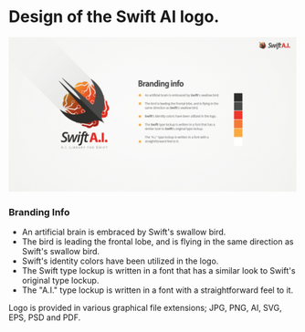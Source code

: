 # Design of the Swift AI logo.
![Branding Preview](preview.jpg )
### Branding Info
- An artificial brain is embraced by Swift's swallow bird.
- The bird is leading the frontal lobe, and is flying in the same direction as Swift's swallow bird.
- Swift's identity colors have been utilized in the logo. 
- The Swift type lockup is written in a font that has a similar look to Swift's original type lockup.
- The "A.I." type lockup is written in a font with a straightforward feel to it.

Logo is provided in various graphical file extensions; JPG, PNG, AI, SVG, EPS, PSD and PDF.
